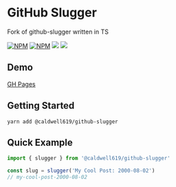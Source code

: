 # GitHub Slugger

Fork of github-slugger written in TS

[![NPM](https://img.shields.io/npm/v/@caldwell619/github-slugger.svg)](https://www.npmjs.com/package/@caldwell619/github-slugger) [![NPM](https://img.shields.io/bundlephobia/min/@caldwell619/github-slugger)](https://www.npmjs.com/package/@caldwell619/github-slugger) [![](https://img.shields.io/github/last-commit/christopher-caldwell/github-slugger)]() [![](https://img.shields.io/npm/types/typescript)]()

## Demo

[GH Pages](https://christopher-caldwell.github.io/github-slugger/)

## Getting Started

```shell
yarn add @caldwell619/github-slugger
```

## Quick Example

```ts
import { slugger } from '@caldwell619/github-slugger'

const slug = slugger('My Cool Post: 2000-08-02')
// my-cool-post-2000-08-02
```

